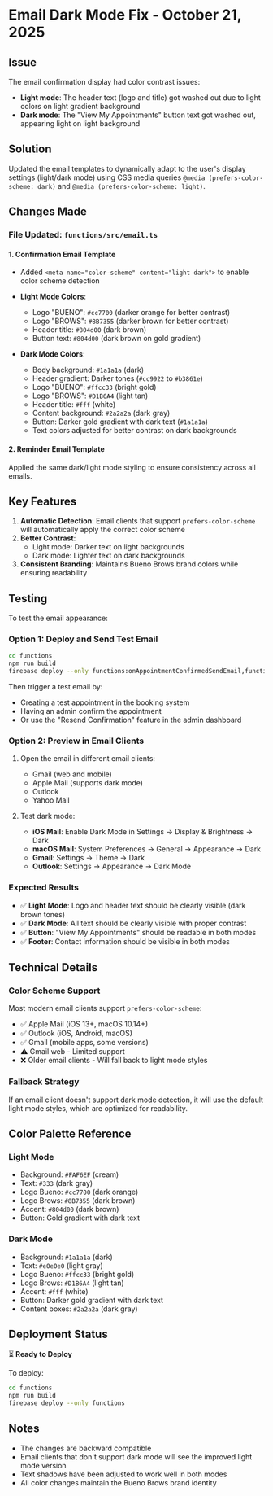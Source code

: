 # Email Dark Mode Fix - October 21, 2025

## Issue
The email confirmation display had color contrast issues:
- **Light mode**: The header text (logo and title) got washed out due to light colors on light gradient background
- **Dark mode**: The "View My Appointments" button text got washed out, appearing light on light background

## Solution
Updated the email templates to dynamically adapt to the user's display settings (light/dark mode) using CSS media queries `@media (prefers-color-scheme: dark)` and `@media (prefers-color-scheme: light)`.

## Changes Made

### File Updated: `functions/src/email.ts`

#### 1. Confirmation Email Template
- Added `<meta name="color-scheme" content="light dark">` to enable color scheme detection
- **Light Mode Colors**:
  - Logo "BUENO": `#cc7700` (darker orange for better contrast)
  - Logo "BROWS": `#8B7355` (darker brown for better contrast)
  - Header title: `#804d00` (dark brown)
  - Button text: `#804d00` (dark brown on gold gradient)

- **Dark Mode Colors**:
  - Body background: `#1a1a1a` (dark)
  - Header gradient: Darker tones (`#cc9922` to `#b3861e`)
  - Logo "BUENO": `#ffcc33` (bright gold)
  - Logo "BROWS": `#D1B6A4` (light tan)
  - Header title: `#fff` (white)
  - Content background: `#2a2a2a` (dark gray)
  - Button: Darker gold gradient with dark text (`#1a1a1a`)
  - Text colors adjusted for better contrast on dark backgrounds

#### 2. Reminder Email Template
Applied the same dark/light mode styling to ensure consistency across all emails.

## Key Features
1. **Automatic Detection**: Email clients that support `prefers-color-scheme` will automatically apply the correct color scheme
2. **Better Contrast**: 
   - Light mode: Darker text on light backgrounds
   - Dark mode: Lighter text on dark backgrounds
3. **Consistent Branding**: Maintains Bueno Brows brand colors while ensuring readability

## Testing
To test the email appearance:

### Option 1: Deploy and Send Test Email
```bash
cd functions
npm run build
firebase deploy --only functions:onAppointmentConfirmedSendEmail,functions:resendAppointmentConfirmation
```

Then trigger a test email by:
- Creating a test appointment in the booking system
- Having an admin confirm the appointment
- Or use the "Resend Confirmation" feature in the admin dashboard

### Option 2: Preview in Email Clients
1. Open the email in different email clients:
   - Gmail (web and mobile)
   - Apple Mail (supports dark mode)
   - Outlook
   - Yahoo Mail

2. Test dark mode:
   - **iOS Mail**: Enable Dark Mode in Settings → Display & Brightness → Dark
   - **macOS Mail**: System Preferences → General → Appearance → Dark
   - **Gmail**: Settings → Theme → Dark
   - **Outlook**: Settings → Appearance → Dark Mode

### Expected Results
- ✅ **Light Mode**: Logo and header text should be clearly visible (dark brown tones)
- ✅ **Dark Mode**: All text should be clearly visible with proper contrast
- ✅ **Button**: "View My Appointments" should be readable in both modes
- ✅ **Footer**: Contact information should be visible in both modes

## Technical Details

### Color Scheme Support
Most modern email clients support `prefers-color-scheme`:
- ✅ Apple Mail (iOS 13+, macOS 10.14+)
- ✅ Outlook (iOS, Android, macOS)
- ✅ Gmail (mobile apps, some versions)
- ⚠️ Gmail web - Limited support
- ❌ Older email clients - Will fall back to light mode styles

### Fallback Strategy
If an email client doesn't support dark mode detection, it will use the default light mode styles, which are optimized for readability.

## Color Palette Reference

### Light Mode
- Background: `#FAF6EF` (cream)
- Text: `#333` (dark gray)
- Logo Bueno: `#cc7700` (dark orange)
- Logo Brows: `#8B7355` (dark brown)
- Accent: `#804d00` (dark brown)
- Button: Gold gradient with dark text

### Dark Mode
- Background: `#1a1a1a` (dark)
- Text: `#e0e0e0` (light gray)
- Logo Bueno: `#ffcc33` (bright gold)
- Logo Brows: `#D1B6A4` (light tan)
- Accent: `#fff` (white)
- Button: Darker gold gradient with dark text
- Content boxes: `#2a2a2a` (dark gray)

## Deployment Status
⏳ **Ready to Deploy**

To deploy:
```bash
cd functions
npm run build
firebase deploy --only functions
```

## Notes
- The changes are backward compatible
- Email clients that don't support dark mode will see the improved light mode version
- Text shadows have been adjusted to work well in both modes
- All color changes maintain the Bueno Brows brand identity

